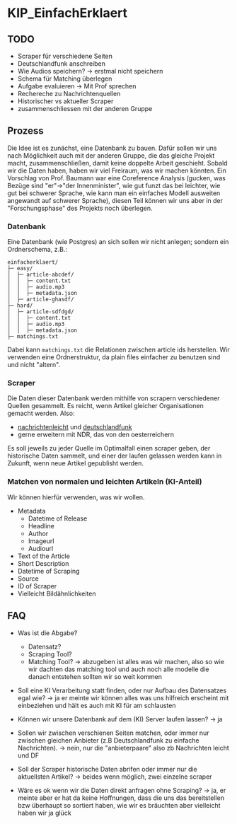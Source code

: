 # KIP_EinfachErklaert

## TODO

- Scraper für verschiedene Seiten
- Deutschlandfunk anschreiben
- Wie Audios speichern? -> erstmal nicht speichern
- Schema für Matching überlegen
- Aufgabe evaluieren -> Mit Prof sprechen
- Rechereche zu Nachrichtenquellen
- Historischer vs aktueller Scraper
- zusammenschliessen mit der anderen Gruppe

## Prozess
Die Idee ist es zunächst, eine Datenbank zu bauen. Dafür sollen wir uns nach Möglichkeit auch mit der anderen Gruppe, die das gleiche Projekt macht, zusammenschließen, damit keine doppelte Arbeit geschieht. Sobald wir die Daten haben, haben wir viel Freiraum, was wir machen könnten. Ein Vorschlag von Prof. Baumann war eine Coreference Analysis (gucken, was Bezüge sind "er"->"der Innenminister", wie gut funzt das bei leichter, wie gut bei schwerer Sprache, wie kann man ein einfaches Modell ausweiten angewandt auf schwerer Sprache), diesen Teil können wir uns aber in der "Forschungsphase" des Projekts noch überlegen.

### Datenbank
Eine Datenbank (wie Postgres) an sich sollen wir nicht anlegen; sondern ein Ordnerschema, z.B.:

```
einfacherklaert/
├─ easy/
│  ├─ article-abcdef/
│  │  ├─ content.txt
│  │  ├─ audio.mp3
│  │  ├─ metadata.json
│  ├─ article-ghasdf/
├─ hard/
│  ├─ article-sdfdgd/
│  │  ├─ content.txt
│  │  ├─ audio.mp3
│  │  ├─ metadata.json
├─ matchings.txt
```

Dabei kann `matchings.txt` die Relationen zwischen article ids herstellen. Wir verwenden eine Ordnerstruktur, da plain files einfacher zu benutzen sind und nicht "altern".

### Scraper

Die Daten dieser Datenbank werden mithilfe von scrapern verschiedener Quellen gesammelt. Es reicht, wenn Artikel gleicher Organisationen gemacht werden. Also:

- [nachrichtenleicht](https://nachrichtenleicht.de) und [deutschlandfunk](https://deutschlandfunk.de)
- gerne erweitern mit NDR, das von den oesterreichern

Es soll jeweils zu jeder Quelle im Optimalfall einen scraper geben, der historische Daten sammelt, und einer der laufen gelassen werden kann in Zukunft, wenn neue Artikel gepublisht werden.

### Matchen von normalen und leichten Artikeln (KI-Anteil)

Wir können hierfür verwenden, was wir wollen.

- Metadata
	+ Datetime of Release
	+ Headline
	+ Author
	+ Imageurl
	+ Audiourl
- Text of the Article
- Short Description
- Datetime of Scraping
- Source
- ID of Scraper
- Vielleicht Bildähnlichkeiten

## FAQ

- Was ist die Abgabe?
	+ Datensatz?
	+ Scraping Tool?
	+ Matching Tool?
-> abzugeben ist alles was wir machen, also so wie wir dachten das matching tool und auch noch alle modelle die danach entstehen sollten wir so weit kommen

- Soll eine KI Verarbeitung statt finden, oder nur Aufbau des Datensatzes egal wie?
-> ja er meinte wir können alles was uns hilfreich erscheint mit einbeziehen und hält es auch mit KI für am schlausten
  
- Können wir unsere Datenbank auf dem (KI) Server laufen lassen?
-> ja
- Sollen wir zwischen verschienen Seiten matchen, oder immer nur zwischen gleichen Anbieter (z.B Deutschlandfunk zu einfache Nachrichten).
-> nein, nur die "anbieterpaare" also zb Nachrichten leicht und DF
- Soll der Scraper historische Daten abrifen oder immer nur die aktuellsten Artikel?
-> beides wenn möglich, zwei einzelne scraper
- Wäre es ok wenn wir die Daten direkt anfragen ohne Scraping?
-> ja, er meinte aber er hat da keine Hoffnungen, dass die uns das bereitstellen bzw überhaupt so sortiert haben, wie wir es bräuchten aber vielleicht haben wir ja glück
